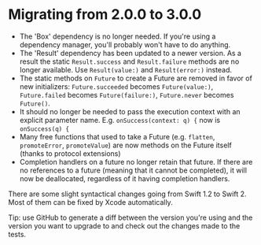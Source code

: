 # Migrating from 2.0.0 to 3.0.0

- The 'Box' dependency is no longer needed. If you're using a dependency manager, you'll probably won't have to do anything.
- The 'Result' dependency has been updated to a newer version. As a result the static `Result.success` and `Result.failure` methods are no longer available. Use `Result(value:)` and `Result(error:)` instead.
- The static methods on `Future` to create a Future are removed in favor of new initializers: `Future.succeeded` becomes `Future(value:)`, `Future.failed` becomes `Future(failure:)`, `Future.never` becomes `Future()`.
- It should no longer be needed to pass the execution context with an explicit parameter name. E.g. `onSuccess(context: q) {` now is `onSuccess(q) {`
- Many free functions that used to take a Future (e.g. `flatten`, `promoteError`, `promoteValue`) are now methods on the Future itself (thanks to protocol extensions)
- Completion handlers on a future no longer retain that future. If there are no references to a future (meaning that it cannot be completed), it will now be deallocated, regardless of it having completion handlers.

There are some slight syntactical changes going from Swift 1.2 to Swift 2. Most of them can be fixed by Xcode automatically.

Tip: use GitHub to generate a diff between the version you're using and the version you want to upgrade to and check out the changes made to the tests.
